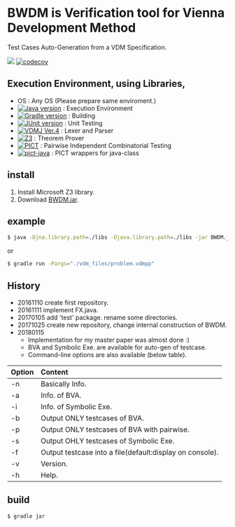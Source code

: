 # BWDM is Verification tool for Vienna Development Method
Test Cases Auto-Generation from a VDM Specification.

[![](https://img.shields.io/badge/GitHub%20Actions-enable-brightgreen.svg?logo=github)](https://github.com/korosuke613/BWDM/actions) [![codecov](https://codecov.io/gh/korosuke613/BWDM/branch/master/graph/badge.svg)](https://codecov.io/gh/korosuke613/BWDM)

## Execution Environment, using Libraries,
* OS : Any OS (Please prepare same enviroment.)
* [![Java version](https://img.shields.io/badge/java-8-4c7e9f.svg)](https://www.java.com/en/) : Execution Environment
* [![Gradle version](https://img.shields.io/badge/gradle-4.4+-007042.svg)](https://gradle.org/docs/) : Building
* [![JUnit version](https://img.shields.io/badge/junit-5+-dc524a.svg)](http://junit.org/junit5/) : Unit Testing
* [![VDMJ Ver.4](https://img.shields.io/badge/VDMJ-4-orange.svg)](https://github.com/nickbattle/vdmj.git) : Lexer and Parser
* [![Z3](https://img.shields.io/badge/Z3-4.6-blue.svg)](https://github.com/Z3Prover/z3) : Theorem Prover
* [![PICT](https://img.shields.io/badge/PICT-e7b0ef-yellow.svg)](https://github.com/Microsoft/pict) : Pairwise Independent Combinatorial Testing
* [![pict-java](https://img.shields.io/badge/pict--java-1.0-yellowgreen.svg)](https://github.com/korosuke613/pict-java) : PICT wrappers for java-class

## install
1. Install Microsoft Z3 library.
2. Download [BWDM.jar](https://github.com/korosuke613/BWDM/releases).


## example

```bash
$ java -Djna.library.path=./libs -Djava.library.path=./libs -jar BWDM.jar ./vdm_files/probrem.vdmpp -p
```

or

```bash
$ gradle run -Pargs="./vdm_files/problem.vdmpp" 
```

## History
* 20161110  create first repository.
* 20161111  implement FX.java. 
* 20170105  add 'test' package. rename some directories.
* 20171025  create new repository, change internal construction of BWDM.
* 20180115
  * Implementation for my master paper was almost done :)
  * BVA and Symbolic Exe. are available for auto-gen of testcase.
  * Command-line options are also available (below table).


| Option | Content |
| --- |:---|
| -n | Basically Info. |
| -a | Info. of BVA. |
| -i | Info. of Symbolic Exe.  |
| -b | Output ONLY testcases of BVA. |
| -p | Output ONLY testcases of BVA with pairwise. |
| -s | Output OHLY testcases of Symbolic Exe. |
| -f | Output testcase into a file(default:display on console).|
| -v | Version. |
| -h | Help. |


## build

```bash
$ gradle jar
```
